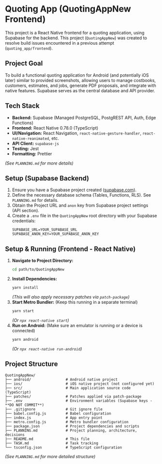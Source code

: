 # Quoting App (QuotingAppNew Frontend)

This project is a React Native frontend for a quoting application, using Supabase for the backend. This project (`QuotingAppNew`) was created to resolve build issues encountered in a previous attempt (`quoting_app/frontend`).

## Project Goal

To build a functional quoting application for Android (and potentially iOS later) similar to provided screenshots, allowing users to manage costbooks, customers, estimates, and jobs, generate PDF proposals, and integrate with native features. Supabase serves as the central database and API provider.

## Tech Stack

*   **Backend:** Supabase (Managed PostgreSQL, PostgREST API, Auth, Edge Functions)
*   **Frontend:** React Native 0.78.0 (TypeScript)
*   **UI/Navigation:** React Navigation, `react-native-gesture-handler`, `react-native-reanimated`, etc.
*   **API Client:** `supabase-js`
*   **Testing:** Jest
*   **Formatting:** Prettier

*(See `PLANNING.md` for more details)*

## Setup (Supabase Backend)

1.  Ensure you have a Supabase project created ([supabase.com](https://supabase.com)).
2.  Define the necessary database schema (Tables, Functions, RLS). See `PLANNING.md` for details.
3.  Obtain the Project URL and `anon` key from Supabase project settings (API section).
4.  Create a `.env` file in the `QuotingAppNew` root directory with your Supabase credentials:
    ```
    SUPABASE_URL=YOUR_SUPABASE_URL
    SUPABASE_ANON_KEY=YOUR_SUPABASE_ANON_KEY
    ```

## Setup & Running (Frontend - React Native)

1.  **Navigate to Project Directory:**
    ```sh
    cd path/to/QuotingAppNew
    ```
2.  **Install Dependencies:**
    ```sh
    yarn install
    ```
    *(This will also apply necessary patches via `patch-package`)*
3.  **Start Metro Bundler:** (Keep this running in a separate terminal)
    ```sh
    yarn start
    ```
    *(Or `npx react-native start`)*
4.  **Run on Android:** (Make sure an emulator is running or a device is connected)
    ```sh
    yarn android
    ```
    *(Or `npx react-native run-android`)*

## Project Structure

```
QuotingAppNew/
├── android/                # Android native project
├── ios/                    # iOS native project (not configured yet)
├── src/                    # Main application source code (TypeScript)
├── patches/                # Patches applied via patch-package
├── .env                    # Environment variables (Supabase keys - **DO NOT COMMIT**)
├── .gitignore              # Git ignore file
├── babel.config.js         # Babel configuration
├── index.js                # App entry point
├── metro.config.js         # Metro bundler configuration
├── package.json            # Project dependencies and scripts
├── PLANNING.md             # Project planning, architecture, decisions
├── README.md               # This file
├── TASK.md                 # Task tracking
└── tsconfig.json           # TypeScript configuration
```

*(See `PLANNING.md` for more detailed structure)*

